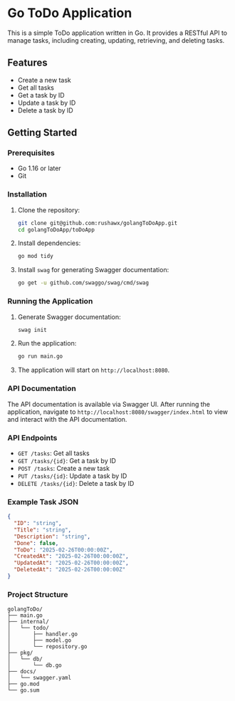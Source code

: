 # Go ToDo Application

This is a simple ToDo application written in Go. It provides a RESTful API to manage tasks, including creating, updating, retrieving, and deleting tasks.

## Features

- Create a new task
- Get all tasks
- Get a task by ID
- Update a task by ID
- Delete a task by ID

## Getting Started

### Prerequisites

- Go 1.16 or later
- Git

### Installation

1. Clone the repository:

    ```sh
    git clone git@github.com:rushawx/golangToDoApp.git
    cd golangToDoApp/toDoApp
    ```

2. Install dependencies:

    ```sh
    go mod tidy
    ```

3. Install `swag` for generating Swagger documentation:

    ```sh
    go get -u github.com/swaggo/swag/cmd/swag
    ```

### Running the Application

1. Generate Swagger documentation:

    ```sh
    swag init
    ```

2. Run the application:

    ```sh
    go run main.go
    ```

3. The application will start on `http://localhost:8080`.

### API Documentation

The API documentation is available via Swagger UI. After running the application, navigate to `http://localhost:8080/swagger/index.html` to view and interact with the API documentation.

### API Endpoints

- `GET /tasks`: Get all tasks
- `GET /tasks/{id}`: Get a task by ID
- `POST /tasks`: Create a new task
- `PUT /tasks/{id}`: Update a task by ID
- `DELETE /tasks/{id}`: Delete a task by ID

### Example Task JSON

```json
{
  "ID": "string",
  "Title": "string",
  "Description": "string",
  "Done": false,
  "ToDo": "2025-02-26T00:00:00Z",
  "CreatedAt": "2025-02-26T00:00:00Z",
  "UpdatedAt": "2025-02-26T00:00:00Z",
  "DeletedAt": "2025-02-26T00:00:00Z"
}
```

### Project Structure

```shell
golangToDo/
├── main.go
├── internal/
│   └── todo/
│       ├── handler.go
│       ├── model.go
│       └── repository.go
├── pkg/
│   └── db/
│       └── db.go
├── docs/
│   └── swagger.yaml
├── go.mod
└── go.sum
```
